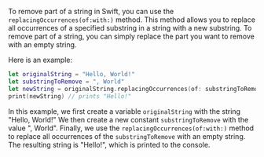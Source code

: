 To remove part of a string in Swift, you can use the `replacingOccurrences(of:with:)` method. This method allows you to replace all occurrences of a specified substring in a string with a new substring. To remove part of a string, you can simply replace the part you want to remove with an empty string.

Here is an example:

```swift
let originalString = "Hello, World!"
let substringToRemove = ", World"
let newString = originalString.replacingOccurrences(of: substringToRemove, with: "")
print(newString) // prints "Hello!"
```

In this example, we first create a variable `originalString` with the string "Hello, World!" We then create a new constant `substringToRemove` with the value ", World". Finally, we use the `replacingOccurrences(of:with:)` method to replace all occurrences of the `substringToRemove` with an empty string. The resulting string is "Hello!", which is printed to the console.